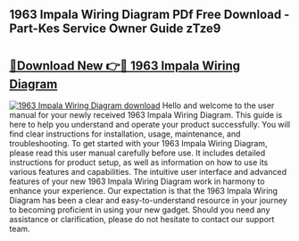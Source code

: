 ## 1963 Impala Wiring Diagram PDf Free Download - Part-Kes Service Owner Guide zTze9

# <h2><a href="http://dflq1g9.blite.top/?on=1963+Impala+Wiring+Diagram">🔗Download New 👉🔴 1963 Impala Wiring Diagram</a></h2>

[![1963 Impala Wiring Diagram download](https://i.imgur.com/lujVjoI.png)](http://dflq1g9.blite.top/?on=1963+Impala+Wiring+Diagram)
Hello and welcome to the user manual for your newly received 1963 Impala Wiring Diagram. This guide is here to help you understand and operate your product successfully. You will find clear instructions for installation, usage, maintenance, and troubleshooting. To get started with your 1963 Impala Wiring Diagram, please read this user manual carefully before use. It includes detailed instructions for product setup, as well as information on how to use its various features and capabilities. The intuitive user interface and advanced features of your new 1963 Impala Wiring Diagram work in harmony to enhance your experience. Our expectation is that the 1963 Impala Wiring Diagram has been a clear and easy-to-understand resource in your journey to becoming proficient in using your new gadget. Should you need any assistance or clarification, please do not hesitate to contact our support team.
